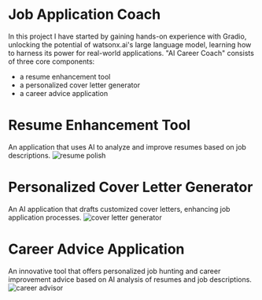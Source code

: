 # Job Application Coach
In this project I have started by gaining hands-on experience with Gradio, unlocking the potential of watsonx.ai's large language model, learning how to harness its power for real-world applications. "AI Career Coach" consists of three core components:
  - a resume enhancement tool
  - a personalized cover letter generator
  - a career advice application

# Resume Enhancement Tool 
An application that uses AI to analyze and improve resumes based on job descriptions.
![resume polish](https://github.com/AlkatrazFromMajula/Job-Application-Coach/assets/61757792/819f9b29-fb52-49d0-809e-38ff1d6999df)


# Personalized Cover Letter Generator
An AI application that drafts customized cover letters, enhancing job application processes.
![cover letter generator](https://github.com/AlkatrazFromMajula/Job-Application-Coach/assets/61757792/44d2a135-2f2a-4900-9852-31327bd7483f)


# Career Advice Application 
An innovative tool that offers personalized job hunting and career improvement advice based on AI analysis of resumes and job descriptions.
![career advisor](https://github.com/AlkatrazFromMajula/Job-Application-Coach/assets/61757792/a180fbb4-d3be-4eca-84c7-38365c0d1b71)

